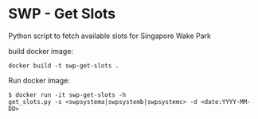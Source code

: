 # SWP - Get Slots

Python script to fetch available slots for Singapore Wake Park

build docker image:

```
docker build -t swp-get-slots .
```

Run docker image:

```
$ docker run -it swp-get-slots -h
get_slots.py -s <swpsystema|swpsystemb|swpsystemc> -d <date:YYYY-MM-DD>
```
